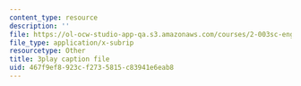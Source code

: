 ```yaml
---
content_type: resource
description: ''
file: https://ol-ocw-studio-app-qa.s3.amazonaws.com/courses/2-003sc-engineering-dynamics-fall-2011/467f9ef8923cf2735815c83941e6eab8_QHTJK0v404U.srt
file_type: application/x-subrip
resourcetype: Other
title: 3play caption file
uid: 467f9ef8-923c-f273-5815-c83941e6eab8
---
```

